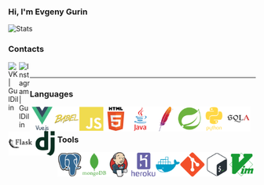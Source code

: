 ### Hi, I'm Evgeny Gurin

![Stats](https://github-readme-stats.vercel.app/api?username=GulDilin&show_icons=true&count_private=true&theme=codeSTACKr)

### Contacts
[<img align="left" alt="VK | GulDilin" width="22px" src="https://cdn.jsdelivr.net/npm/simple-icons@v3/icons/vk.svg" />][vk]
[<img align="left" alt="Instagram | GulDilin" width="22px" src="https://cdn.jsdelivr.net/npm/simple-icons@v3/icons/instagram.svg" />][instagram]


[vk]: https://vk.com/guldilin
[instagram]: https://instagram.com/guldilin


<br/>
<hr>

### Languages

<img align="left" alt="VueJs" width="50px" src="https://github.com/devicons/devicon/blob/master/icons/vuejs/vuejs-original-wordmark.svg" />
<img align="left" alt="babel" width="50px" src="https://github.com/devicons/devicon/blob/master/icons/babel/babel-original.svg" />
<img align="left" alt="javascript" width="50px" src="https://github.com/devicons/devicon/blob/master/icons/javascript/javascript-plain.svg" />
<img align="left" alt="HTML5" width="50px" src="https://github.com/devicons/devicon/blob/master/icons/html5/html5-original-wordmark.svg" />

<img align="left" alt="Java" width="50px" src="https://github.com/devicons/devicon/blob/master/icons/java/java-original-wordmark.svg" />
<img align="left" alt="Maven" width="50px" src="https://raw.githubusercontent.com/github/explore/80688e429a7d4ef2fca1e82350fe8e3517d3494d/topics/maven/maven.png" />
<img align="left" alt="Spring Boot" width="50px" src="https://raw.githubusercontent.com/github/explore/80688e429a7d4ef2fca1e82350fe8e3517d3494d/topics/spring-boot/spring-boot.png" />

<img align="left" alt="Python" width="50px" src="https://github.com/devicons/devicon/blob/master/icons/python/python-plain-wordmark.svg" />
<img align="left" alt="sqlalchemy" width="50px" src="https://github.com/devicons/devicon/blob/master/icons/sqlalchemy/sqlalchemy-original.svg" />
<img align="left" alt="Flask" width="50px" src="https://github.com/devicons/devicon/blob/master/icons/flask/flask-original-wordmark.svg" />
<img align="left" alt="Django" width="50px" src="https://github.com/devicons/devicon/blob/master/icons/django/django-plain.svg" />

<br/>
<br/>

### Tools
<img align="left" alt="postgresql" width="50px" src="https://github.com/devicons/devicon/blob/master/icons/postgresql/postgresql-original.svg" />
<img align="left" alt="postgresql" width="50px" src="https://github.com/devicons/devicon/blob/master/icons/mongodb/mongodb-plain-wordmark.svg" />

<img align="left" alt="jenkins" width="50px" src="https://github.com/devicons/devicon/blob/master/icons/jenkins/jenkins-original.svg" />
<img align="left" alt="heroku" width="50px" src="https://github.com/devicons/devicon/blob/master/icons/heroku/heroku-plain-wordmark.svg" />
<img align="left" alt="docker" width="50px" src="https://github.com/devicons/devicon/blob/master/icons/docker/docker-plain.svg" />
<img align="left" alt="git" width="50px" src="https://github.com/devicons/devicon/blob/master/icons/git/git-plain.svg" />
<img align="left" alt="Bash" width="50px" src="https://github.com/devicons/devicon/blob/master/icons/bash/bash-original.svg" />
<img align="left" alt="vim" width="50px" src="https://github.com/devicons/devicon/blob/master/icons/vim/vim-plain.svg" />


<!--
**GulDilin/guldilin** is a ✨ _special_ ✨ repository because its `README.md` (this file) appears on your GitHub profile.

Here are some ideas to get you started:

- 🔭 I’m currently working on ...
- 🌱 I’m currently learning ...
- 👯 I’m looking to collaborate on ...
- 🤔 I’m looking for help with ...
- 💬 Ask me about ...
- 📫 How to reach me: ...
- 😄 Pronouns: ...
- ⚡ Fun fact: ...
-->
